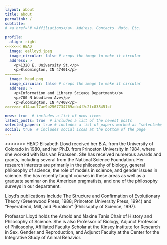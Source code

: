 ```yaml
---
layout: about
title: about
permalink: /
subtitle: 
# <a href='#'>Affiliations</a>. Address. Contacts. Moto. Etc.

profile:
  align: right
<<<<<<< HEAD
  image: ealloyd.jpeg
  image_circular: false # crops the image to make it circular
  address: >
    <p>1320 E. University St.</p>
    <p>Bloomington, IN 47401</p>
=======
  image: head.png
  image_circular: false # crops the image to make it circular
  address: >
    <p>Information and Library Science Department</p>
    <p>700 N Woodlawn Ave</p>
    <p>Bloomington, IN 47408</p>
>>>>>>> d14aac77ae9b2567734769adc4f2c2fc838451cf

news: true  # includes a list of news items
latest_posts: true  # includes a list of the newest posts
selected_papers: true # includes a list of papers marked as "selected={true}"
social: true  # includes social icons at the bottom of the page
---
```


<<<<<<< HEAD
Elisabeth Lloyd received her B.A. from the University of Colorado in 1980, and her Ph.D. from Princeton University in 1984, where she worked with Bas van Fraassen. She has received numerous awards and grants, including several from the National Science Foundation. Her research interests are primarily in the philosophy of biology, general philosophy of science, the role of models in science, and gender issues in science. She has recently taught courses in these areas as well as a graduate seminar on the American pragmatists, and one of the philosophy surveys in our department.

Lloyd’s publications include The Structure and Confirmation of Evolutionary Theory (Greenwood Press, 1988; Princeton University Press, 1994) and “Feyerabend, Mill, and Pluralism” (Philosophy of Science, 1997).

Professor Lloyd holds the Arnold and Maxine Tanis Chair of History and Philosophy of Science. She is also Professor of Biology, Adjunct Professor of Philosophy, Affiliated Faculty Scholar at the Kinsey Institute for Research in Sex, Gender and Reproduction, and Adjunct Faculty at the Center for the Integrative Study of Animal Behavior.

<!-- Annotation: Write your biography here. Tell the world about yourself. Link to your favorite [subreddit](http://reddit.com). You can put a picture in, too. The code is already in, just name your picture `prof_pic.jpg` and put it in the `img/` folder.
=======
Hey, this is Jieli Liu, a third year PhD student at Indiana University Bloomington.

<!-- Link to your favorite [subreddit](http://reddit.com). You can put a picture in, too. The code is already in, just name your picture `prof_pic.jpg` and put it in the `img/` folder.
>>>>>>> d14aac77ae9b2567734769adc4f2c2fc838451cf

Put your address / P.O. box / other info right below your picture. You can also disable any of these elements by editing `profile` property of the YAML header of your `_pages/about.md`. Edit `_bibliography/papers.bib` and Jekyll will render your [publications page](/al-folio/publications/) automatically.

Link to your social media connections, too. This theme is set up to use [Font Awesome icons](http://fortawesome.github.io/Font-Awesome/) and [Academicons](https://jpswalsh.github.io/academicons/), like the ones below. Add your Facebook, Twitter, LinkedIn, Google Scholar, or just disable all of them. -->
